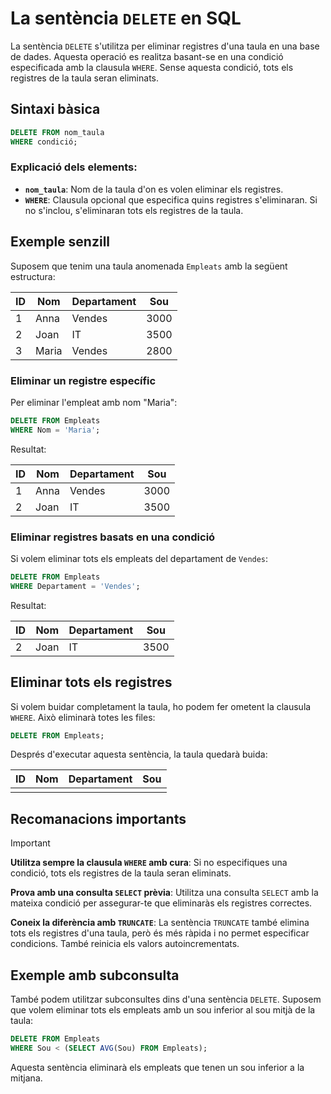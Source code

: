 # La sentència `DELETE` en SQL

La sentència `DELETE` s'utilitza per eliminar registres d'una taula en una base de dades. Aquesta operació es realitza basant-se en una condició especificada amb la clausula `WHERE`. Sense aquesta condició, tots els registres de la taula seran eliminats.

## Sintaxi bàsica

```sql
DELETE FROM nom_taula
WHERE condició;
```

### Explicació dels elements:
- **`nom_taula`**: Nom de la taula d'on es volen eliminar els registres.
- **`WHERE`**: Clausula opcional que especifica quins registres s'eliminaran. Si no s'inclou, s'eliminaran tots els registres de la taula.

## Exemple senzill

Suposem que tenim una taula anomenada `Empleats` amb la següent estructura:

| ID  | Nom         | Departament | Sou  |
|------|-------------|-------------|-------|
| 1    | Anna        | Vendes      | 3000  |
| 2    | Joan        | IT          | 3500  |
| 3    | Maria       | Vendes      | 2800  |

### Eliminar un registre específic
Per eliminar l'empleat amb nom "Maria":

```sql
DELETE FROM Empleats
WHERE Nom = 'Maria';
```

Resultat:

| ID  | Nom         | Departament | Sou  |
|------|-------------|-------------|-------|
| 1    | Anna        | Vendes      | 3000  |
| 2    | Joan        | IT          | 3500  |

### Eliminar registres basats en una condició
Si volem eliminar tots els empleats del departament de `Vendes`:

```sql
DELETE FROM Empleats
WHERE Departament = 'Vendes';
```

Resultat:

| ID  | Nom         | Departament | Sou  |
|------|-------------|-------------|-------|
| 2    | Joan        | IT          | 3500  |

## Eliminar tots els registres
Si volem buidar completament la taula, ho podem fer ometent la clausula `WHERE`. Això eliminarà totes les files:

```sql
DELETE FROM Empleats;
```

Després d'executar aquesta sentència, la taula quedarà buida:

| ID  | Nom         | Departament | Sou  |
|------|-------------|-------------|-------|
|      |             |             |       |

## Recomanacions importants

> [!IMPORTANT]  
> **Utilitza sempre la clausula `WHERE` amb cura**: Si no especifiques una condició, tots els registres de la taula seran eliminats.
> 
> **Prova amb una consulta `SELECT` prèvia**: Utilitza una consulta `SELECT` amb la mateixa condició per assegurar-te que eliminaràs els registres correctes.
> 
> **Coneix la diferència amb `TRUNCATE`**: La sentència `TRUNCATE` també elimina tots els registres d'una taula, però és més ràpida i no permet especificar condicions. També reinicia els valors autoincrementats.

## Exemple amb subconsulta
També podem utilitzar subconsultes dins d'una sentència `DELETE`. Suposem que volem eliminar tots els empleats amb un sou inferior al sou mitjà de la taula:

```sql
DELETE FROM Empleats
WHERE Sou < (SELECT AVG(Sou) FROM Empleats);
```

Aquesta sentència eliminarà els empleats que tenen un sou inferior a la mitjana.
